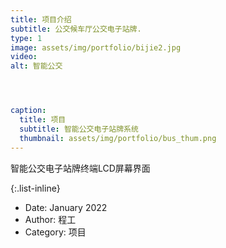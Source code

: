 ```yaml
---
title: 项目介绍
subtitle: 公交候车厅公交电子站牌.
type: 1
image: assets/img/portfolio/bijie2.jpg
video: 
alt: 智能公交




caption:
  title: 项目
  subtitle: 智能公交电子站牌系统
  thumbnail: assets/img/portfolio/bus_thum.png
---
```


智能公交电子站牌终端LCD屏幕界面


{:.list-inline}

- Date: January 2022
- Author: 程工
- Category: 项目
